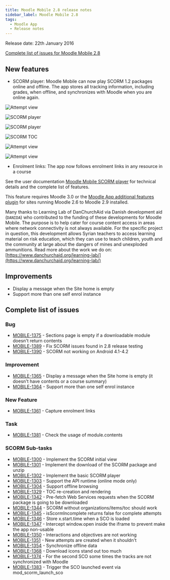 ```yaml
---
title: Moodle Mobile 2.8 release notes
sidebar_label: Moodle Mobile 2.8
tags:
  - Moodle App
  - Release notes
---
```


Release date: 22th January 2016

[Complete list of issues for Moodle Mobile 2.8](http://moodle.atlassian.net/secure/IssueNavigator!executeAdvanced.jspa?jqlQuery=project+%3D+mobile+and+resolution+%3D+fixed+AND+fixVersion+in+%28%222.8%22%29)

## New features

- SCORM player: Moodle Mobile can now play SCORM 1.2 packages online and offline. The app stores all tracking information, including grades, when offline, and synchronizes with Moodle when you are online again.

<div className="row">
<div className="col" style={{maxWidth: 400}}>

![Attempt view](./_files/mm2801.jpg)

</div>
<div className="col" style={{maxWidth: 400}}>

![SCORM player](./_files/mm2802.jpg)

</div>
</div><div className="row">
<div className="col" style={{maxWidth: 400}}>

![SCORM player](./_files/mm2803.jpg)

</div>
<div className="col" style={{maxWidth: 400}}>

![SCORM TOC](./_files/mm2804.jpg)

</div>
</div><div className="row">
<div className="col" style={{maxWidth: 400}}>

![Attempt view](./_files/mm2805.jpg)

</div>
<div className="col" style={{maxWidth: 400}}>

![Attempt view](./_files/mm2806.jpg)

</div>
</div>

- Enrolment links: The app now follows enrolment links in any resource in a course

See the user documentation [Moodle Mobile SCORM player](https://docs.moodle.org/en/Moodle_Mobile_SCORM_player) for technical details and the complete list of features.

This feature requires Moodle 3.0 or the [Moodle App additional features plugin](https://docs.moodle.org/en/Moodle_Mobile_additional_features) for sites running Moodle 2.6 to Moodle 2.9 installed.

Many thanks to Learning Lab of DanChurchAid via Danish development aid (`DANIDA`) who contributed to the funding of these developments for Moodle Mobile. The purpose is to help cater for course content access in areas where network connectivity is not always available. For the specific project in question, this development allows Syrian teachers to access learning material on risk education, which they can use to teach children, youth and the community at large about the dangers of mines and unexploded ammunitions. Read more about the work we do on: [https://www.danchurchaid.org/learning-lab/](https://www.danchurchaid.org/learning-lab/)

## Improvements

- Display a message when the Site home is empty
- Support more than one self enrol instance

## Complete list of issues

### Bug

- [MOBILE-1375](https://moodle.atlassian.net/browse/MOBILE-1375) - Sections page is empty if a downloadable module doesn't return contents
- [MOBILE-1389](https://moodle.atlassian.net/browse/MOBILE-1389) - Fix SCORM issues found in 2.8 release testing
- [MOBILE-1390](https://moodle.atlassian.net/browse/MOBILE-1390) - SCORM not working on Android 4.1-4.2

### Improvement

- [MOBILE-1365](https://moodle.atlassian.net/browse/MOBILE-1365) - Display a message when the Site home is empty (it doesn't have contents or a course summary)
- [MOBILE-1364](https://moodle.atlassian.net/browse/MOBILE-1364) - Support more than one self enrol instance

### New Feature

- [MOBILE-1361](https://moodle.atlassian.net/browse/MOBILE-1361) - Capture enrolment links

### Task

- [MOBILE-1381](https://moodle.atlassian.net/browse/MOBILE-1381) - Check the usage of module.contents

### SCORM Sub-tasks

- [MOBILE-1300](https://moodle.atlassian.net/browse/MOBILE-1300) - Implement the SCORM initial view
- [MOBILE-1301](https://moodle.atlassian.net/browse/MOBILE-1301) - Implement the download of the SCORM package and unzip
- [MOBILE-1302](https://moodle.atlassian.net/browse/MOBILE-1302) - Implement the basic SCORM player
- [MOBILE-1303](https://moodle.atlassian.net/browse/MOBILE-1303) - Support the API runtime (online mode only)
- [MOBILE-1304](https://moodle.atlassian.net/browse/MOBILE-1304) - Support offline browsing
- [MOBILE-1329](https://moodle.atlassian.net/browse/MOBILE-1329) - TOC re-creation and rendering
- [MOBILE-1342](https://moodle.atlassian.net/browse/MOBILE-1342) - Pre-fetch Web Services requests when the SCORM package is going to be downloaded
- [MOBILE-1344](https://moodle.atlassian.net/browse/MOBILE-1344) - SCORM without organizations/items/toc should work
- [MOBILE-1345](https://moodle.atlassian.net/browse/MOBILE-1345) - isScormIncomplete returns false for complete attempts
- [MOBILE-1346](https://moodle.atlassian.net/browse/MOBILE-1346) - Store x.start.time when a SCO is loaded
- [MOBILE-1347](https://moodle.atlassian.net/browse/MOBILE-1347) - Intercept window.open inside the iframe to prevent make the app non-usable
- [MOBILE-1350](https://moodle.atlassian.net/browse/MOBILE-1350) - Interactions and objectives are not working
- [MOBILE-1351](https://moodle.atlassian.net/browse/MOBILE-1351) - New attempts are created when it shouldn't
- [MOBILE-1354](https://moodle.atlassian.net/browse/MOBILE-1354) - Synchronize offline data
- [MOBILE-1368](https://moodle.atlassian.net/browse/MOBILE-1368) - Download icons stand out too much
- [MOBILE-1374](https://moodle.atlassian.net/browse/MOBILE-1374) - For the second SCO some times the tracks are not synchronized with Moodle
- [MOBILE-1383](https://moodle.atlassian.net/browse/MOBILE-1383) - Trigger the SCO launched event via mod_scorm_launch_sco
